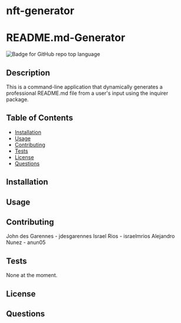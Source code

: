 # nft-generator
# README.md-Generator
  ![Badge for GitHub repo top language](https://img.shields.io/static/v1?label=License&message=MIT&color=brightgreen) 
  

  ## Description
  This is a command-line application that dynamically generates a professional README.md file from a user's input using the inquirer package.


  ## Table of Contents
  * [Installation](#installation)
  * [Usage](#Usage)
  * [Contributing](#Contributing)
  * [Tests](#Tests)
  * [License](#License)
  * [Questions](#Questions)

  ## Installation


  ## Usage
  


  ## Contributing
  John des Garennes - jdesgarennes
  Israel Rios - israelmrios 
  Alejandro Nunez - anun05

  ## Tests
  None at the moment.

  ## License
 

  ## Questions
